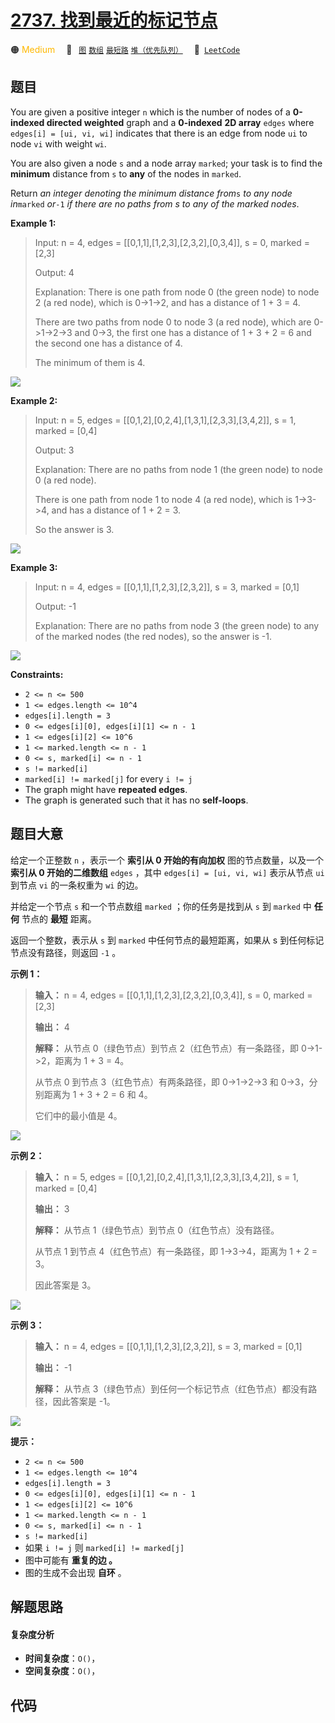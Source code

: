 # [2737. 找到最近的标记节点](https://leetcode.com/problems/find-the-closest-marked-node)

🟠 <font color=#ffb800>Medium</font>&emsp; 🔖&ensp; [`图`](/tag/graph.md) [`数组`](/tag/array.md) [`最短路`](/tag/shortest-path.md) [`堆（优先队列）`](/tag/heap-priority-queue.md)&emsp; 🔗&ensp;[`LeetCode`](https://leetcode.com/problems/find-the-closest-marked-node)

## 题目

You are given a positive integer `n` which is the number of nodes of a
**0-indexed directed weighted** graph and a **0-indexed** **2D array** `edges`
where `edges[i] = [ui, vi, wi]` indicates that there is an edge from node `ui`
to node `vi` with weight `wi`.

You are also given a node `s` and a node array `marked`; your task is to find
the **minimum** distance from `s` to **any** of the nodes in `marked`.

Return _an integer denoting the minimum distance from_`s` _to any node
in_`marked` _or_`-1` _if there are no paths from s to any of the marked
nodes_.



**Example 1:**

> Input: n = 4, edges = [[0,1,1],[1,2,3],[2,3,2],[0,3,4]], s = 0, marked = [2,3]
> 
> Output: 4
> 
> Explanation: There is one path from node 0 (the green node) to node 2 (a red node), which is 0->1->2, and has a distance of 1 + 3 = 4.
> 
> There are two paths from node 0 to node 3 (a red node), which are 0->1->2->3 and 0->3, the first one has a distance of 1 + 3 + 2 = 6 and the second one has a distance of 4.
> 
> The minimum of them is 4.
> 
> 

![](https://fastly.jsdelivr.net/gh/doocs/leetcode@main/solution/2700-2799/2737.Find%20the%20Closest%20Marked%20Node/images/image_2023-06-13_16-34-38.png)

**Example 2:**

> Input: n = 5, edges = [[0,1,2],[0,2,4],[1,3,1],[2,3,3],[3,4,2]], s = 1, marked = [0,4]
> 
> Output: 3
> 
> Explanation: There are no paths from node 1 (the green node) to node 0 (a red node).
> 
> There is one path from node 1 to node 4 (a red node), which is 1->3->4, and has a distance of 1 + 2 = 3.
> 
> So the answer is 3.
> 
> 

![](https://fastly.jsdelivr.net/gh/doocs/leetcode@main/solution/2700-2799/2737.Find%20the%20Closest%20Marked%20Node/images/image_2023-06-13_16-35-13.png)

**Example 3:**

> Input: n = 4, edges = [[0,1,1],[1,2,3],[2,3,2]], s = 3, marked = [0,1]
> 
> Output: -1
> 
> Explanation: There are no paths from node 3 (the green node) to any of the marked nodes (the red nodes), so the answer is -1.
> 
> 

![](https://fastly.jsdelivr.net/gh/doocs/leetcode@main/solution/2700-2799/2737.Find%20the%20Closest%20Marked%20Node/images/image_2023-06-13_16-35-47.png)



**Constraints:**

  * `2 <= n <= 500`
  * `1 <= edges.length <= 10^4`
  * `edges[i].length = 3`
  * `0 <= edges[i][0], edges[i][1] <= n - 1`
  * `1 <= edges[i][2] <= 10^6`
  * `1 <= marked.length <= n - 1`
  * `0 <= s, marked[i] <= n - 1`
  * `s != marked[i]`
  * `marked[i] != marked[j]` for every `i != j`
  * The graph might have **repeated edges**.
  * The graph is generated such that it has no **self-loops**.


## 题目大意

给定一个正整数 `n` ，表示一个 **索引从 0 开始的有向加权** 图的节点数量，以及一个 **索引从 0 开始的二维数组** `edges` ，其中
`edges[i] = [ui, vi, wi]` 表示从节点 `ui` 到节点 `vi` 的一条权重为 `wi` 的边。

并给定一个节点 `s` 和一个节点数组 `marked` ；你的任务是找到从 `s` 到 `marked` 中 **任何** 节点的 **最短** 距离。

返回一个整数，表示从 `s` 到 `marked` 中任何节点的最短距离，如果从 s 到任何标记节点没有路径，则返回 `-1` 。



**示例 1：**

> 
> 
> 
> 
> 
> **输入：** n = 4, edges = [[0,1,1],[1,2,3],[2,3,2],[0,3,4]], s = 0, marked = [2,3]
> 
> **输出：** 4
> 
> **解释：** 从节点 0（绿色节点）到节点 2（红色节点）有一条路径，即 0->1->2，距离为 1 + 3 = 4。 
> 
> 从节点 0 到节点 3（红色节点）有两条路径，即 0->1->2->3 和 0->3，分别距离为 1 + 3 + 2 = 6 和 4。 
> 
> 它们中的最小值是 4。
> 
> 

![](https://fastly.jsdelivr.net/gh/doocs/leetcode@main/solution/2700-2799/2737.Find%20the%20Closest%20Marked%20Node/images/image_2023-06-13_16-34-38.png)

**示例 2：**

> 
> 
> 
> 
> 
> **输入：** n = 5, edges = [[0,1,2],[0,2,4],[1,3,1],[2,3,3],[3,4,2]], s = 1, marked = [0,4]
> 
> **输出：** 3
> 
> **解释：** 从节点 1（绿色节点）到节点 0（红色节点）没有路径。 
> 
> 从节点 1 到节点 4（红色节点）有一条路径，即 1->3->4，距离为 1 + 2 = 3。 
> 
> 因此答案是 3。
> 
> 

![](https://fastly.jsdelivr.net/gh/doocs/leetcode@main/solution/2700-2799/2737.Find%20the%20Closest%20Marked%20Node/images/image_2023-06-13_16-35-13.png)

**示例 3：**

> 
> 
> 
> 
> 
> **输入：** n = 4, edges = [[0,1,1],[1,2,3],[2,3,2]], s = 3, marked = [0,1]
> 
> **输出：** -1
> 
> **解释：** 从节点 3（绿色节点）到任何一个标记节点（红色节点）都没有路径，因此答案是 -1。
> 
> 

![](https://fastly.jsdelivr.net/gh/doocs/leetcode@main/solution/2700-2799/2737.Find%20the%20Closest%20Marked%20Node/images/image_2023-06-13_16-35-47.png)



**提示：**

  * `2 <= n <= 500`
  * `1 <= edges.length <= 10^4`
  * `edges[i].length = 3`
  * `0 <= edges[i][0], edges[i][1] <= n - 1`
  * `1 <= edges[i][2] <= 10^6`
  * `1 <= marked.length <= n - 1`
  * `0 <= s, marked[i] <= n - 1`
  * `s != marked[i]`
  * 如果 `i != j` 则 `marked[i] != marked[j]`
  * 图中可能有 **重复的边 。**
  * 图的生成不会出现 **自环** 。


## 解题思路

#### 复杂度分析

- **时间复杂度**：`O()`，
- **空间复杂度**：`O()`，

## 代码

```javascript

```